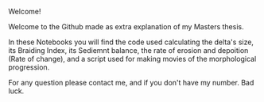 Welcome!

Welcome to the Github made as extra explanation of my Masters thesis. 

In these Notebooks you will find the code used calculating the delta's size, its Braiding Index, its Sediemnt balance, the rate of erosion and depoition (Rate of change), and a script used for making movies of the morphological progression.

For any question please contact me, and if you don't have my number. Bad luck. 
